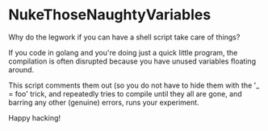 # NukeThoseNaughtyVariables
Why do the legwork if you can have a shell script take care of things?

If you code in golang and you're doing just a quick little program,
the compilation is often disrupted because you have unused variables
floating around.  

This script comments them out (so you do not have to hide them with 
the '_ = foo' trick, and repeatedly tries to compile until they all
are gone, and barring any other (genuine) errors, runs your experiment.

Happy hacking!
